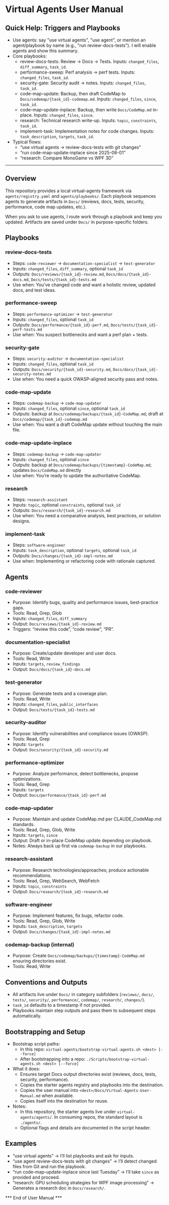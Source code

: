 # Virtual Agents User Manual

## Quick Help: Triggers and Playbooks
- Use agents: say "use virtual agents", "use agent", or mention an agent/playbook by name (e.g., "run review-docs-tests"). I will enable agents and show this summary.
- Core playbooks:
  - review-docs-tests: Review → Docs → Tests. Inputs: `changed_files`, `diff_summary`, `task_id`.
  - performance-sweep: Perf analysis → perf tests. Inputs: `changed_files`, `task_id`.
  - security-gate: Security audit → notes. Inputs: `changed_files`, `task_id`.
  - code-map-update: Backup, then draft CodeMap to `Docs/codemap/{task_id}-codemap.md`. Inputs: `changed_files`, `since`, `task_id`.
  - code-map-update-inplace: Backup, then write `Docs/CodeMap.md` in-place. Inputs: `changed_files`, `since`.
  - research: Technical research write-up. Inputs: `topic`, `constraints`, `task_id`.
  - implement-task: Implementation notes for code changes. Inputs: `task_description`, `targets`, `task_id`.
- Typical flows:
  - “use virtual agents → review-docs-tests with git changes”
  - “run code-map-update-inplace since 2025-08-01”
  - “research: Compare MonoGame vs WPF 3D”

---

## Overview
This repository provides a local virtual-agents framework via `agents/registry.yaml` and `agents/playbooks/`. Each playbook sequences agents to generate artifacts in `Docs/` (reviews, docs, tests, security, performance, code map updates, etc.).

When you ask to use agents, I route work through a playbook and keep you updated. Artifacts are saved under `Docs/` in purpose-specific folders.

## Playbooks

### review-docs-tests
- Steps: `code-reviewer` → `documentation-specialist` → `test-generator`
- Inputs: `changed_files`, `diff_summary`, optional `task_id`
- Outputs: `Docs/reviews/{task_id}-review.md`, `Docs/docs/{task_id}-docs.md`, `Docs/tests/{task_id}-tests.md`
- Use when: You’ve changed code and want a holistic review, updated docs, and test ideas.

### performance-sweep
- Steps: `performance-optimizer` → `test-generator`
- Inputs: `changed_files`, optional `task_id`
- Outputs: `Docs/performance/{task_id}-perf.md`, `Docs/tests/{task_id}-perf-tests.md`
- Use when: You suspect bottlenecks and want a perf plan + tests.

### security-gate
- Steps: `security-auditor` → `documentation-specialist`
- Inputs: `changed_files`, optional `task_id`
- Outputs: `Docs/security/{task_id}-security.md`, `Docs/docs/{task_id}-security-notes.md`
- Use when: You need a quick OWASP-aligned security pass and notes.

### code-map-update
- Steps: `codemap-backup` → `code-map-updater`
- Inputs: `changed_files`, optional `since`, optional `task_id`
- Outputs: backup at `Docs/codemap/backups/{task_id}-CodeMap.md`; draft at `Docs/codemap/{task_id}-codemap.md`
- Use when: You want a draft CodeMap update without touching the main file.

### code-map-update-inplace
- Steps: `codemap-backup` → `code-map-updater`
- Inputs: `changed_files`, optional `since`
- Outputs: backup at `Docs/codemap/backups/{timestamp}-CodeMap.md`; updates `Docs/CodeMap.md` directly
- Use when: You’re ready to update the authoritative CodeMap.

### research
- Steps: `research-assistant`
- Inputs: `topic`, optional `constraints`, optional `task_id`
- Outputs: `Docs/research/{task_id}-research.md`
- Use when: You need a comparative analysis, best practices, or solution designs.

### implement-task
- Steps: `software-engineer`
- Inputs: `task_description`, optional `targets`, optional `task_id`
- Outputs: `Docs/changes/{task_id}-impl-notes.md`
- Use when: Implementing or refactoring code with rationale captured.

## Agents

### code-reviewer
- Purpose: Identify bugs, quality and performance issues, best-practice gaps.
- Tools: Read, Grep, Glob
- Inputs: `changed_files`, `diff_summary`
- Output: `Docs/reviews/{task_id}-review.md`
- Triggers: “review this code”, “code review”, “PR”.

### documentation-specialist
- Purpose: Create/update developer and user docs.
- Tools: Read, Write
- Inputs: `targets`, `review_findings`
- Output: `Docs/docs/{task_id}-docs.md`

### test-generator
- Purpose: Generate tests and a coverage plan.
- Tools: Read, Write
- Inputs: `changed_files`, `public_interfaces`
- Output: `Docs/tests/{task_id}-tests.md`

### security-auditor
- Purpose: Identify vulnerabilities and compliance issues (OWASP).
- Tools: Read, Grep
- Inputs: `targets`
- Output: `Docs/security/{task_id}-security.md`

### performance-optimizer
- Purpose: Analyze performance, detect bottlenecks, propose optimizations.
- Tools: Read, Grep
- Inputs: `targets`
- Output: `Docs/performance/{task_id}-perf.md`

### code-map-updater
- Purpose: Maintain and update CodeMap.md per CLAUDE_CodeMap.md standards.
- Tools: Read, Grep, Glob, Write
- Inputs: `targets`, `since`
- Output: Draft or in-place CodeMap update depending on playbook.
- Notes: Always back up first via `codemap-backup` in our playbooks.

### research-assistant
- Purpose: Research technologies/approaches; produce actionable recommendations.
- Tools: Read, Grep, WebSearch, WebFetch
- Inputs: `topic`, `constraints`
- Output: `Docs/research/{task_id}-research.md`

### software-engineer
- Purpose: Implement features, fix bugs, refactor code.
- Tools: Read, Grep, Glob, Write
- Inputs: `task_description`, `targets`
- Output: `Docs/changes/{task_id}-impl-notes.md`

### codemap-backup (internal)
- Purpose: Create `Docs/codemap/backups/{timestamp}-CodeMap.md` ensuring directories exist.
- Tools: Read, Write

## Conventions and Outputs
- All artifacts live under `Docs/` in category subfolders (`reviews/`, `docs/`, `tests/`, `security/`, `performance/`, `codemap/`, `research/`, `changes/`).
- `task_id` defaults to a timestamp if not provided.
- Playbooks maintain step outputs and pass them to subsequent steps automatically.

## Bootstrapping and Setup
- Bootstrap script paths:
  - In this repo: `virtual-agents/bootstrap-virtual-agents.sh <dest> [--force]`
  - After bootstrapping into a repo: `./Scripts/bootstrap-virtual-agents.sh <dest> [--force]`
- What it does:
  - Ensures target Docs output directories exist (reviews, docs, tests, security, performance).
  - Copies the starter agents registry and playbooks into the destination.
  - Copies the user manual into `<dest>/Docs/Virtual-Agents-User-Manual.md` when available.
  - Copies itself into the destination for reuse.
- Notes:
  - In this repository, the starter agents live under `virtual-agents/agents/`. In consuming repos, the standard layout is `./agents/`.
  - Optional flags and details are documented in the script header.

## Examples
- “use virtual agents” → I’ll list playbooks and ask for inputs.
- “use agent review-docs-tests with git changes” → I’ll detect changed files from Git and run the playbook.
- “run code-map-update-inplace since last Tuesday” → I’ll take `since` as provided and proceed.
- “research: GPU scheduling strategies for WPF image processing” → Generates a research doc in `Docs/research/`.

*** End of User Manual ***
